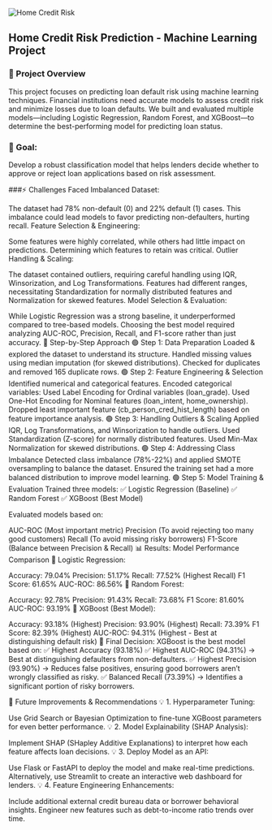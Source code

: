 ![Home Credit Risk](https://github.com/user-attachments/assets/b3942190-0798-4e15-a025-7296ab5baa69)

## Home Credit Risk Prediction - Machine Learning Project

### 📌 Project Overview
This project focuses on predicting loan default risk using machine learning techniques. Financial institutions need accurate models to assess credit risk and minimize losses due to loan defaults. We built and evaluated multiple models—including Logistic Regression, Random Forest, and XGBoost—to determine the best-performing model for predicting loan status.

### 🚀 Goal:<br> 
Develop a robust classification model that helps lenders decide whether to approve or reject loan applications based on risk assessment.

###⚡ Challenges Faced
Imbalanced Dataset:

The dataset had 78% non-default (0) and 22% default (1) cases. This imbalance could lead models to favor predicting non-defaulters, hurting recall.
Feature Selection & Engineering:

Some features were highly correlated, while others had little impact on predictions. Determining which features to retain was critical.
Outlier Handling & Scaling:

The dataset contained outliers, requiring careful handling using IQR, Winsorization, and Log Transformations.
Features had different ranges, necessitating Standardization for normally distributed features and Normalization for skewed features.
Model Selection & Evaluation:

While Logistic Regression was a strong baseline, it underperformed compared to tree-based models.
Choosing the best model required analyzing AUC-ROC, Precision, Recall, and F1-score rather than just accuracy.
🔬 Step-by-Step Approach
🟢 Step 1: Data Preparation
Loaded & explored the dataset to understand its structure.
Handled missing values using median imputation (for skewed distributions).
Checked for duplicates and removed 165 duplicate rows.
🟢 Step 2: Feature Engineering & Selection
Identified numerical and categorical features.
Encoded categorical variables:
Used Label Encoding for Ordinal variables (loan_grade).
Used One-Hot Encoding for Nominal features (loan_intent, home_ownership).
Dropped least important feature (cb_person_cred_hist_length) based on feature importance analysis.
🟢 Step 3: Handling Outliers & Scaling
Applied IQR, Log Transformations, and Winsorization to handle outliers.
Used Standardization (Z-score) for normally distributed features.
Used Min-Max Normalization for skewed distributions.
🟢 Step 4: Addressing Class Imbalance
Detected class imbalance (78%-22%) and applied SMOTE oversampling to balance the dataset.
Ensured the training set had a more balanced distribution to improve model learning.
🟢 Step 5: Model Training & Evaluation
Trained three models:
✅ Logistic Regression (Baseline)
✅ Random Forest
✅ XGBoost (Best Model)

Evaluated models based on:

AUC-ROC (Most important metric)
Precision (To avoid rejecting too many good customers)
Recall (To avoid missing risky borrowers)
F1-Score (Balance between Precision & Recall)
📊 Results: Model Performance Comparison
🔹 Logistic Regression:

Accuracy: 79.04%
Precision: 51.17%
Recall: 77.52% (Highest Recall)
F1 Score: 61.65%
AUC-ROC: 86.56%
🔹 Random Forest:

Accuracy: 92.78%
Precision: 91.43%
Recall: 73.68%
F1 Score: 81.60%
AUC-ROC: 93.19%
🔹 XGBoost (Best Model):

Accuracy: 93.18% (Highest)
Precision: 93.90% (Highest)
Recall: 73.39%
F1 Score: 82.39% (Highest)
AUC-ROC: 94.31% (Highest - Best at distinguishing default risk)
🚀 Final Decision: XGBoost is the best model based on:
✅ Highest Accuracy (93.18%)
✅ Highest AUC-ROC (94.31%) → Best at distinguishing defaulters from non-defaulters.
✅ Highest Precision (93.90%) → Reduces false positives, ensuring good borrowers aren’t wrongly classified as risky.
✅ Balanced Recall (73.39%) → Identifies a significant portion of risky borrowers.

🚀 Future Improvements & Recommendations
💡 1. Hyperparameter Tuning:

Use Grid Search or Bayesian Optimization to fine-tune XGBoost parameters for even better performance.
💡 2. Model Explainability (SHAP Analysis):

Implement SHAP (SHapley Additive Explanations) to interpret how each feature affects loan decisions.
💡 3. Deploy Model as an API:

Use Flask or FastAPI to deploy the model and make real-time predictions.
Alternatively, use Streamlit to create an interactive web dashboard for lenders.
💡 4. Feature Engineering Enhancements:

Include additional external credit bureau data or borrower behavioral insights.
Engineer new features such as debt-to-income ratio trends over time.
